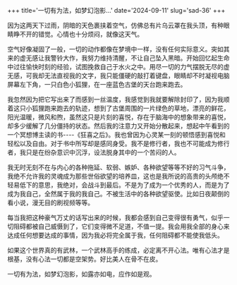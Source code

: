 +++
title='一切有为法，如梦幻泡影...'
date='2024-09-11'
slug='sad-36'
+++

因为这两天下过雨，阴暗的天色裹挟着空气，仿佛总有片乌云罩在我头顶，有种眼睛睁不开的错觉。心情也十分烦闷，就像这天气。

空气好像凝固了一般，一切的动作都像在梦境中一样，没有任何实际意义。突如其来的虚无感让我警铃大作，我努力维持清醒，不让自己坠入黑暗。开始回忆起生命中过往愉快时刻的经验，试图挽救自己于水火之中。用尽一切的力气摆脱无尽的虚无感，可我却无法直视我的文字，我只能僵硬的敲打着键盘，眼睛却不时凝视电脑屏幕左下角，一只白色小狐狸，在一座蓝色古堡的天台跑来跑去。

我忽然因为把它写出来了而感到一丝温度，我感觉到我就要解除封印了，因为我顺着这只小狐狸跑来跑去的轨迹，想到了古堡周围的一片绿色的草地，漂亮的鲜花，阳光温暖，微风和煦，虽然这只是片刻的喜悦，存在于脑海中的想象带来的喜悦，却多少缓解了几分僵持的状态。然后我的注意力又开始分散起来，想起中午看到的一个冥想博主读的书----《狂喜之后》。我也曾因为心灵某一刻的顿悟感到喜悦和轻松以及自由。对于书中所写却是感同身受。我不是修行者，我也不可能成为修行者，我只是在纷杂意识中沉浮，设法脱身其中的一个苦闷的人。

我无时无刻不在与内心的各种拖延、软弱、嫉妒、各种欲望等等不好的习气斗争，我绝不允许我的灵魂成为那些世俗欲望的培养皿，这也是我所说的高贵的头颅绝不轻易低下的意思，我绝对，会战斗到最后。不是为了成为一个优秀的人，而是为了成为我自己，全然属于我的我自己。不被生活中的各种欲望驱使。比如日夜颠倒的看小说，漫无目的刷视频等等。

每当我把这种豪气万丈的话写出来的时候，我都会感到自己变得很有勇气，似乎一切阻碍都被自己威慑到了，它们变得微不足道，不值一提。我会用我全部的身心来达成任何想要达成的事情，因为我必将完全属于我，任何阻碍都不能使我低头。

如果这个世界真的有武林，一个武林高手的练成，必定离不开心法。唯有心法才是根基，没有心法一切都是空架势。好比美人在骨不在皮。

一切有为法，如梦幻泡影，如露亦如电，应作如是观。

